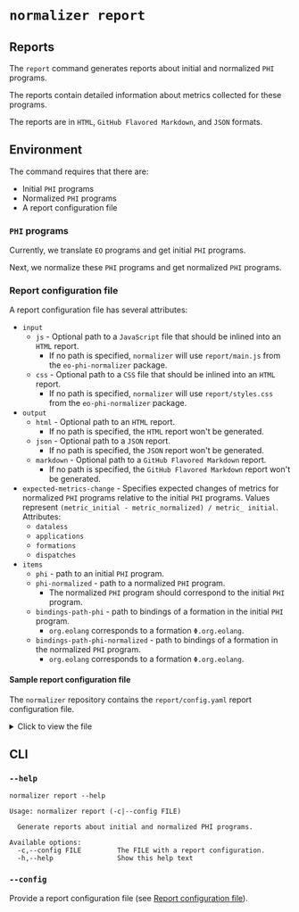 # `normalizer report`

## Reports

The `report` command generates reports about initial and normalized `PHI` programs.

The reports contain detailed information about metrics collected for these programs.

The reports are in `HTML`, `GitHub Flavored Markdown`, and `JSON` formats.

## Environment

The command requires that there are:

- Initial `PHI` programs
- Normalized `PHI` programs
- A report configuration file

### `PHI` programs

Currently, we translate `EO` programs and get initial `PHI` programs.

Next, we normalize these `PHI` programs and get normalized `PHI` programs.

### Report configuration file

A report configuration file has several attributes:

- `input`
  - `js` - Optional path to a `JavaScript` file that should be inlined into an `HTML` report.
    - If no path is specified, `normalizer` will use `report/main.js` from the `eo-phi-normalizer` package.
  - `css` - Optional path to a `CSS` file that should be inlined into an `HTML` report.
    - If no path is specified, `normalizer` will use `report/styles.css` from the `eo-phi-normalizer` package.
- `output`
  - `html` - Optional path to an `HTML` report.
    - If no path is specified, the `HTML` report won't be generated.
  - `json` - Optional path to a `JSON` report.
    - If no path is specified, the `JSON` report won't be generated.
  - `markdown` - Optional path to a `GitHub Flavored Markdown` report.
    - If no path is specified, the `GitHub Flavored Markdown` report won't be generated.
- `expected-metrics-change` - Specifies expected changes of metrics for normalized `PHI` programs relative to the initial `PHI` programs. Values represent `(metric_initial - metric_normalized) / metric_ initial`. Attributes:
  - `dataless`
  - `applications`
  - `formations`
  - `dispatches`
- `items`
  - `phi` - path to an initial `PHI` program.
  - `phi-normalized` - path to a normalized `PHI` program.
    - The normalized `PHI` program should correspond to the initial `PHI` program.
  - `bindings-path-phi` - path to bindings of a formation in the initial `PHI` program.
    - `org.eolang` corresponds to a formation `Φ.org.eolang`.
  - `bindings-path-phi-normalized` - path to bindings of a formation in the normalized `PHI` program.
    - `org.eolang` corresponds to a formation `Φ.org.eolang`.

#### Sample report configuration file

The `normalizer` repository contains the `report/config.yaml` report configuration file.

<details>

<summary>Click to view the file</summary>

```yaml
{{#include ../../../../report/config.yaml}}
```

</details>

## CLI

### `--help`

```$ as console
normalizer report --help
```

```console
Usage: normalizer report (-c|--config FILE)

  Generate reports about initial and normalized PHI programs.

Available options:
  -c,--config FILE         The FILE with a report configuration.
  -h,--help                Show this help text
```

### `--config`

Provide a report configuration file (see [Report configuration file](#report-configuration-file)).
